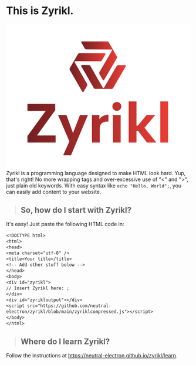 # This is Zyrikl. 
![Zyrikl_logo](zyrikl_logo.png)
Zyrikl is a programming language designed to make HTML look hard. Yup, that's right! No more wrapping tags and over-excessive use of "<" and ">", just plain old keywords. With easy syntax like `echo "Hello, World";`, you can easily add content to your website.
> ## So, how do I start with Zyrikl?

It's easy! Just paste the following HTML code in:
```
<!DOCTYPE html>
<html>
<head>
<meta charset="utf-8" />
<title>Your title</title>
<!-- Add other stuff below -->
</head>
<body>
<div id="zyrikl">
// Insert Zyrikl here: ;
</div>
<div id="zyrikloutput"></div>
<script src="https://github.com/neutral-electron/zyrikl/blob/main/zyriklcompressed.js"></script>
</body>
</html>
```
> ## Where do I learn Zyrikl?

Follow the instructions at https://neutral-electron.github.io/zyrikl/learn.
